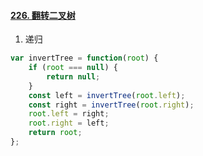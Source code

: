 #### [226. 翻转二叉树](https://leetcode-cn.com/problems/invert-binary-tree/)

1. 递归

```js
var invertTree = function(root) {
    if (root === null) {
        return null;
    }
    const left = invertTree(root.left);
    const right = invertTree(root.right);
    root.left = right;
    root.right = left;
    return root;
};
```

